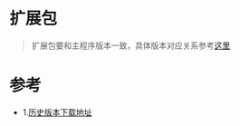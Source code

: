# 扩展包
> 扩展包要和主程序版本一致，具体版本对应关系参考[这里](#ref1)
# 参考
- 1.[历史版本下载地址](https://www.virtualbox.org/wiki/Download_Old_Builds_6_0)<a id="ref1"/>
